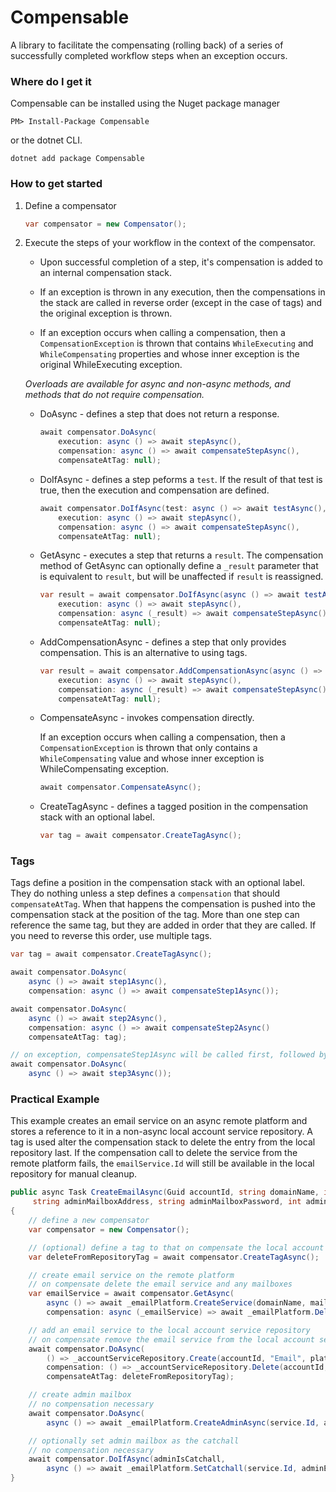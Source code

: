 # Compensable
A library to facilitate the compensating (rolling back) of a series of successfully completed workflow steps when an exception occurs.

### Where do I get it

Compensable can be installed using the Nuget package manager 

```
PM> Install-Package Compensable
```

or the dotnet CLI.

```
dotnet add package Compensable
```

### How to get started
1. Define a compensator

   ```csharp
   var compensator = new Compensator();
   ```

2. Execute the steps of your workflow in the context of the compensator.  

   * Upon successful completion of a step, it's compensation is added to an internal compensation stack.  
   
   * If an exception is thrown in any execution, then the compensations in the stack are called in reverse order (except in the case of tags) and the original exception is thrown.  
   
   * If an exception occurs when calling a compensation, then a `CompensationException` is thrown that contains `WhileExecuting` and `WhileCompensating` properties and whose inner exception is the original WhileExecuting exception.
   
   _Overloads are available for async and non-async methods, and methods that do not require compensation._

   * DoAsync - defines a step that does not return a response.
     
     ```csharp
     await compensator.DoAsync(
         execution: async () => await stepAsync(),
         compensation: async () => await compensateStepAsync(),
         compensateAtTag: null);
     ```

   * DoIfAsync - defines a step peforms a `test`.  If the result of that test is true, then the execution and compensation are defined.
     
     ```csharp
     await compensator.DoIfAsync(test: async () => await testAsync(),
         execution: async () => await stepAsync(),
         compensation: async () => await compensateStepAsync(),
         compensateAtTag: null);
     ```

   * GetAsync - executes a step that returns a `result`.  The compensation method of GetAsync can optionally define a `_result` parameter that is equivalent to `result`, but will be unaffected if `result` is reassigned.
     
     ```csharp
     var result = await compensator.DoIfAsync(async () => await testAsync(),
         execution: async () => await stepAsync(),
         compensation: async (_result) => await compensateStepAsync(),
         compensateAtTag: null);
     ```

   * AddCompensationAsync - defines a step that only provides compensation.  This is an alternative to using tags.
     
     ```csharp
     var result = await compensator.AddCompensationAsync(async () => await testAsync(),
         execution: async () => await stepAsync(),
         compensation: async (_result) => await compensateStepAsync(),
         compensateAtTag: null);
     ```

   * CompensateAsync - invokes compensation directly.  
   
     If an exception occurs when calling a compensation, then a `CompensationException` is thrown that only contains a `WhileCompensating` value and whose inner exception is WhileCompensating exception.
     
     ```csharp
     await compensator.CompensateAsync();
     ```

   * CreateTagAsync - defines a tagged position in the compensation stack with an optional label.

     ```csharp
     var tag = await compensator.CreateTagAsync();
     ```
  
### Tags

Tags define a position in the compensation stack with an optional label. They do nothing unless a step defines a `compensation` that should `compensateAtTag`.  When that happens the compensation is pushed into the compensation stack at the position of the tag.  More than one step can reference the same tag, but they are added in order that they are called.  If you need to reverse this order, use multiple tags.

   ```csharp
   var tag = await compensator.CreateTagAsync();

   await compensator.DoAsync(
       async () => await step1Async(),
       compensation: async () => await compensateStep1Async());

   await compensator.DoAsync(
       async () => await step2Async(),
       compensation: async () => await compensateStep2Async()
       compensateAtTag: tag);

   // on exception, compensateStep1Async will be called first, followed by compensateStep2Async.
   await compensator.DoAsync(
       async () => await step3Async());
```

### Practical Example
This example creates an email service on an async remote platform and stores a reference to it in a non-async local account service repository.  A tag is used alter the compensation stack to delete the entry from the local repository last.  If the compensation call to delete the service from the remote platform fails, the `emailService.Id` will still be available in the local repository for manual cleanup.

   ```csharp
   public async Task CreateEmailAsync(Guid accountId, string domainName, int mailboxQuota, int diskQuotaMb, 
        string adminMailboxAddress, string adminMailboxPassword, int adminMailboxDiskQuotaMb, bool adminMailboxIsCatchall)
   {
       // define a new compensator
       var compensator = new Compensator();

       // (optional) define a tag to that on compensate the local account service repository entry will be deleted last
       var deleteFromRepositoryTag = await compensator.CreateTagAsync();

       // create email service on the remote platform
       // on compensate delete the email service and any mailboxes
       var emailService = await compensator.GetAsync(
           async () => await _emailPlatform.CreateService(domainName, mailboxQuota, diskQuota),
           compensation: async (_emailService) => await _emailPlatform.DeleteService(_emailService.Id));

       // add an email service to the local account service repository
       // on compensate remove the email service from the local account service repository at the deleteFromRepositoryTag
       await compensator.DoAsync(
           () => _accountServiceRepository.Create(accountId, "Email", platformId: service.Id),
           compensation: () => _accountServiceRepository.Delete(accountId, "Email"),
           compensateAtTag: deleteFromRepositoryTag);

       // create admin mailbox
       // no compensation necessary
       await compensator.DoAsync(
           async () => await _emailPlatform.CreateAdminAsync(service.Id, adminEmailAddress, adminPassword, adminDiskQuotaMb));

       // optionally set admin mailbox as the catchall
       // no compensation necessary
       await compensator.DoIfAsync(adminIsCatchall,
           async () => await _emailPlatform.SetCatchall(service.Id, adminEmailAddress));
   }
   ```
